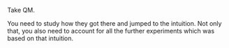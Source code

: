 Take QM.

You need to study how they got there and jumped to the intuition.
Not only that, you also need to account for all the further experiments which was based on that intuition.